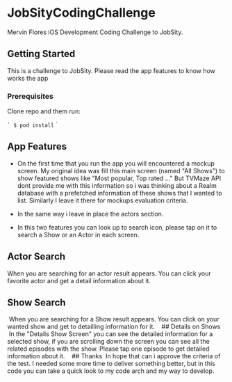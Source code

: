 # JobSityCodingChallenge
Mervin Flores iOS Development Coding Challenge to JobSity.

## Getting Started

This is a challenge to JobSity. Please read the app features to know how works the app

### Prerequisites

Clone repo and them run:

`` `
$ pod install
`` `

## App Features
* On the first time that you run the app you will encountered a mockup screen. My original idea was fill this main screen (named "All Shows") to show featured shows like "Most popular, Top rated ..." But TVMaze API dont provide me with this information so i was thinking about a Realm database with a prefetched information of these shows that I wanted to list. Similarly I leave it there for mockups evaluation criteria.

* In the same way i leave in place the actors section.

* In this two features you can look up to search icon, please tap on it to search a Show or an Actor in each screen.

## Actor Search
When you are searching for an actor result appears. You can click your favorite actor and get a detail information about it.

## Show Search
 When you are searching for a Show result appears. You can click on your wanted show and get to detailling information for it.
 
 ## Details on Shows
 In the "Details Show Screen" you can see the detailed information for a selected show, if you are scrolling down the screen you can see all the related episodes with the show. Please tap one episode to get detailed information about it.
 
 ## Thanks
 In hope that can i approve the criteria of the test. I needed some more time to deliver something better, but in this code you can take a quick look to my code arch and my way to develop.
